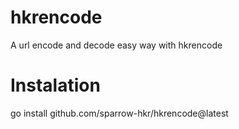 # hkrencode
A url encode and decode easy way with hkrencode

# Instalation
go install github.com/sparrow-hkr/hkrencode@latest
